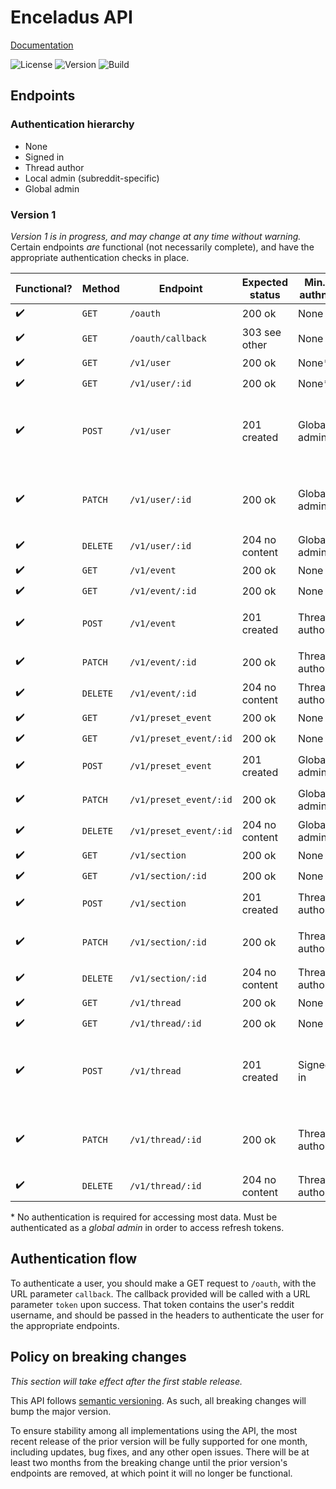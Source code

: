 # Enceladus API

[Documentation][docs]

![License][license]
![Version][version]
![Build][build]

## Endpoints

### Authentication hierarchy

- None
- Signed in
- Thread author
- Local admin (subreddit-specific)
- Global admin

### Version 1

_Version 1 is in progress,
and may change at any time without warning._
Certain endpoints _are_ functional (not necessarily complete),
and have the appropriate authentication checks in place.

| Functional?        | Method   | Endpoint               | Expected status | Min. authn.   | Allowed parameters                                                                                                                         |
| ------------------ | -------- | ---------------------- | --------------- | ------------- | ------------------------------------------------------------------------------------------------------------------------------------------ |
| :heavy_check_mark: | `GET`    | `/oauth`               | 200 ok          | None          | `callback`                                                                                                                                 |
| :heavy_check_mark: | `GET`    | `/oauth/callback`      | 303 see other   | None          | `code`<br>`state`                                                                                                                          |
| :heavy_check_mark: | `GET`    | `/v1/user`             | 200 ok          | None*         | _none_                                                                                                                                     |
| :heavy_check_mark: | `GET`    | `/v1/user/:id`         | 200 ok          | None*         | _none_                                                                                                                                     |
| :heavy_check_mark: | `POST`   | `/v1/user`             | 201 created     | Global admin  | `reddit_username`<br>`lang`<br>`refresh_token`<br>`is_global_admin`<br>`spacex__is_admin`<br>`spacex__is_mod`<br>`spacex__is_slack_member` |
| :heavy_check_mark: | `PATCH`  | `/v1/user/:id`         | 200 ok          | Global admin  | `lang`<br>`refresh_token`<br>`is_global_admin`<br>`spacex__is_admin`<br>`spacex__is_mod`<br>`spacex__is_slack_member`                      |
| :heavy_check_mark: | `DELETE` | `/v1/user/:id`         | 204 no content  | Global admin  | _none_                                                                                                                                     |
| :heavy_check_mark: | `GET`    | `/v1/event`            | 200 ok          | None          | _none_                                                                                                                                     |
| :heavy_check_mark: | `GET`    | `/v1/event/:id`        | 200 ok          | None          | _none_                                                                                                                                     |
| :heavy_check_mark: | `POST`   | `/v1/event`            | 201 created     | Thread author | `message`<br>`posted`<br>`terminal_count`<br>`section`                                                                                     |
| :heavy_check_mark: | `PATCH`  | `/v1/event/:id`        | 200 ok          | Thread author | `message`<br>`posted`<br>`terminal_count`                                                                                                  |
| :heavy_check_mark: | `DELETE` | `/v1/event/:id`        | 204 no content  | Thread author | _none_                                                                                                                                     |
| :heavy_check_mark: | `GET`    | `/v1/preset_event`     | 200 ok          | None          | _none_                                                                                                                                     |
| :heavy_check_mark: | `GET`    | `/v1/preset_event/:id` | 200 ok          | None          | _none_                                                                                                                                     |
| :heavy_check_mark: | `POST`   | `/v1/preset_event`     | 201 created     | Global admin  | `holds_clock`<br>`message`<br>`name`                                                                                                       |
| :heavy_check_mark: | `PATCH`  | `/v1/preset_event/:id` | 200 ok          | Global admin  | `holds_clock`<br>`message`<br>`name`                                                                                                       |
| :heavy_check_mark: | `DELETE` | `/v1/preset_event/:id` | 204 no content  | Global admin  | _none_                                                                                                                                     |
| :heavy_check_mark: | `GET`    | `/v1/section`          | 200 ok          | None          | _none_                                                                                                                                     |
| :heavy_check_mark: | `GET`    | `/v1/section/:id`      | 200 ok          | None          | _none_                                                                                                                                     |
| :heavy_check_mark: | `POST`   | `/v1/section`          | 201 created     | Thread author | `content`<br>`name`<br>`thread`                                                                                                            |
| :heavy_check_mark: | `PATCH`  | `/v1/section/:id`      | 200 ok          | Thread author | `content`<br>`name`<br>`lock`<br>`events`                                                                                                  |
| :heavy_check_mark: | `DELETE` | `/v1/section/:id`      | 204 no content  | Thread author | _none_                                                                                                                                     |
| :heavy_check_mark: | `GET`    | `/v1/thread`           | 200 ok          | None          | _none_                                                                                                                                     |
| :heavy_check_mark: | `GET`    | `/v1/thread/:id`       | 200 ok          | None          | _none_                                                                                                                                     |
| :heavy_check_mark: | `POST`   | `/v1/thread`           | 201 created     | Signed in     | `launch_name`<br>`subreddit`<br>`t0`<br>`take_number`<br>`youtube_id`<br>`created_by`<br>`spacex__api_id`                                  |
| :heavy_check_mark: | `PATCH`  | `/v1/thread/:id`       | 200 ok          | Thread author | `launch_name`<br>`t0`<br>`take_number`<br>`youtube_id`<br>`created_by`<br>`spacex__api_id`                                                 |
| :heavy_check_mark: | `DELETE` | `/v1/thread/:id`       | 204 no content  | Thread author | _none_                                                                                                                                     |

\* No authentication is required for accessing most data.
Must be authenticated as a _global admin_ in order to access refresh tokens.

## Authentication flow

To authenticate a user,
you should make a GET request to `/oauth`,
with the URL parameter `callback`.
The callback provided will be called with a URL parameter `token` upon success.
That token contains the user's reddit username,
and should be passed in the headers to authenticate the user for the appropriate endpoints.

## Policy on breaking changes

_This section will take effect after the first stable release._

This API follows [semantic versioning].
As such, all breaking changes will bump the major version.

To ensure stability among all implementations using the API,
the most recent release of the prior version will be fully supported for one month,
including updates, bug fixes, and any other open issues.
There will be at least two months from the breaking change until the prior version's endpoints are removed,
at which point it will no longer be functional.

[semantic versioning]: https://semver.org
[license]: https://img.shields.io/github/license/r-spacex/enceladus-api.svg?style=flat-square
[version]: https://img.shields.io/github/package-json/v/r-spacex/enceladus-api.svg?style=flat-square
[build]: https://img.shields.io/travis/r-spacex/enceladus-api.svg?style=flat-square
[docs]: https://r-spacex.github.io/enceladus-api
